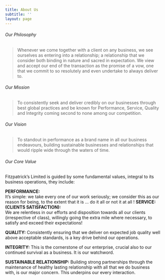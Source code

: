 ```yaml
---
title: About Us
subtitle: ''
layout: page
---
```

###### Our Philosophy
>Whenever we come together with a client on any business, we see ourselves as entering
> into a relationship; a relationship that we consider both binding in nature and sacred in
> expectation. We view and accept our end of the transaction as the promise of a vow, one
> that we commit to so resolutely and even undertake to always deliver to.

###### Our Mission
> To consistently seek and deliver credibly on our businesses through best global
> practices and be known for Performance, Service, Quality and Integrity coming second
> to none among our competition.

###### Our Vision
>To standout in performance as a brand name in all our business endeavours, building
> sustainable businesses and relationships that would ripple wide through the waters of
> time.


###### Our Core Value

Fitzpatrick’s Limited is guided by some fundamental values, integral to its business
operations, they include:

**PERFORMANCE:** <br/>
It’s simple: we take every one of our work seriously; we consider this as
our reason for being, to the extent that it is … do it all or not it at all !
**SERVICE: (CLIENTS SATISFACTION):** <br/>
We are relentless in our efforts and disposition
towards all our clients (irrespective of class), willingly going the extra mile where
necessary, to satisfy and exceed their expectations!

**QUALITY:** 
Consistently ensuring that we deliver on expected job quality well above
acceptable standards, is a key drive behind our operations.

**INTEGRITY:** 
This is the cornerstone of our enterprise, crucial also to our continued survival
as a business. It is our watchword.

**SUSTAINABLE RELATIONSHIP:** 
Building strong partnerships through the maintenance of
healthy lasting relationship with all that we do business with, is our major concern. This underpins our every interaction.

